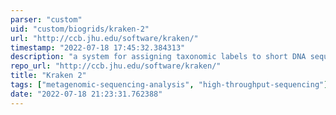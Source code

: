 ```yaml
---
parser: "custom"
uid: "custom/biogrids/kraken-2"
url: "http://ccb.jhu.edu/software/kraken/"
timestamp: "2022-07-18 17:45:32.384313"
description: "a system for assigning taxonomic labels to short DNA sequences, usually obtained through metagenomic studies."
repo_url: "http://ccb.jhu.edu/software/kraken/"
title: "Kraken 2"
tags: ["metagenomic-sequencing-analysis", "high-throughput-sequencing"]
date: "2022-07-18 21:23:31.762388"
---
```

